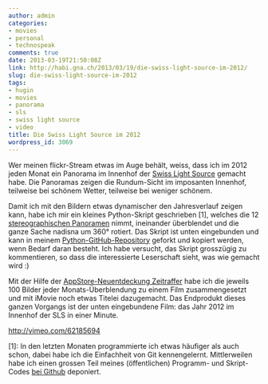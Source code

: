 ```yaml
---
author: admin
categories:
- movies
- personal
- technospeak
comments: true
date: 2013-03-19T21:50:08Z
link: http://habi.gna.ch/2013/03/19/die-swiss-light-source-im-2012/
slug: die-swiss-light-source-im-2012
tags:
- hugin
- movies
- panorama
- sls
- swiss light source
- video
title: Die Swiss Light Source im 2012
wordpress_id: 3069
---
```


Wer meinen flickr-Stream etwas im Auge behält, weiss, dass ich im 2012 jeden Monat ein Panorama im Innenhof der [Swiss Light Source](http://www.psi.ch/sls/) gemacht habe.
Die Panoramas zeigen die Rundum-Sicht im imposanten Innenhof, teilweise bei schönem Wetter, teilweise bei weniger schönem.

Damit ich mit den Bildern etwas dynamischer den Jahresverlauf zeigen kann, habe ich mir ein kleines Python-Skript geschrieben [1], welches die 12 [stereographischen Panoramen](http://en.wikipedia.org/wiki/Stereographic_projection) nimmt, ineinander überblendet und die ganze Sache nadisna um 360° rotiert.
Das Skript ist unten eingebunden und kann in meinem [Python-GitHub-Repository](https://github.com/habi/python) geforkt und kopiert werden, wenn Bedarf daran besteht.
Ich habe versucht, das Skript grosszügig zu kommentieren, so dass die interessierte Leserschaft sieht, was wie gemacht wird :)



Mit der Hilfe der [AppStore-Neuentdeckung Zeitraffer](https://itun.es/ch/KabiI.m) habe ich die jeweils 100 Bilder jeder Monats-Überblendung zu einem Film zusammengesetzt und mit iMovie noch etwas Titelei dazugemacht.
Das Endprodukt dieses ganzen Vorgangs ist der unten eingebundene Film: das Jahr 2012 im Innenhof der SLS in einer Minute.

http://vimeo.com/62185694

[1]: In den letzten Monaten programmierte ich etwas häufiger als auch schon, dabei habe ich die Einfachheit von Git kennengelernt. Mittlerweilen habe ich einen grossen Teil meines (öffentlichen) Programm- und Skript-Codes [bei Github](https://github.com/habi) deponiert.
